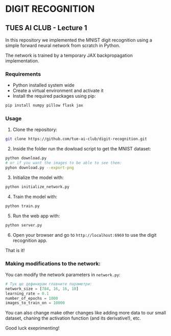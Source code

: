 # DIGIT RECOGNITION
## TUES AI CLUB - Lecture 1

In this repository we implemented the MNIST digit recognition using a simple forward neural network from scratch in Python. 

The network is trained by a temporary JAX backpropagation implementation.

### Requirements
- Python installed system wide
- Create a virtual environment and activate it
- Install the required packages using pip:
```bash
pip install numpy pillow flask jax
```

### Usage
1. Clone the repository:
```bash
git clone https://github.com/tue-ai-club/digit-recognition.git
```
2. Inside the folder run the dowload script to get the MNIST dataset:
```bash
python download.py
# or if you want the images to be able to see them:
pyhon download.py --export-png
```
3. Initialize the model with:
```bash
python initialize_network.py
```
4. Train the model with:
```bash
python train.py
```
5. Run the web app with:
```bash
python server.py
```
6. Open your browser and go to `http://localhost:6969` to use the digit recognition app.

That is it!

### Making modifications to the network:
You can modify the network parameters in `network.py`:
```python
# Тук ще дефинирам главните параметри:
network_size = [784, 16, 16, 10]
learning_rate = 0.1
number_of_epochs = 1000
images_to_train_on = 10000
```

You can also change make other changes like adding more data to our small dataset, chaning the activation function (and its derivative!), etc.

Good luck exeprimenting!
